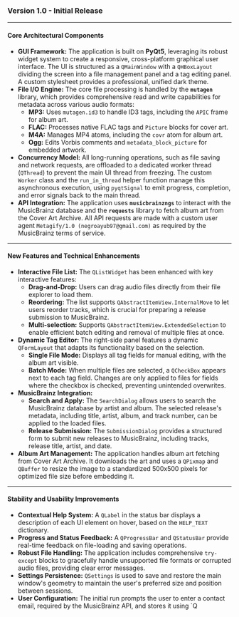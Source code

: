 ### Version 1.0 - Initial Release

---

#### Core Architectural Components

- **GUI Framework:** The application is built on **PyQt5**, leveraging its robust widget system to create a responsive, cross-platform graphical user interface. The UI is structured as a `QMainWindow` with a `QHBoxLayout` dividing the screen into a file management panel and a tag editing panel. A custom stylesheet provides a professional, unified dark theme.
- **File I/O Engine:** The core file processing is handled by the **`mutagen`** library, which provides comprehensive read and write capabilities for metadata across various audio formats:
  - **MP3:** Uses `mutagen.id3` to handle ID3 tags, including the `APIC` frame for album art.
  - **FLAC:** Processes native FLAC tags and `Picture` blocks for cover art.
  - **M4A:** Manages MP4 atoms, including the `covr` atom for album art.
  - **Ogg:** Edits Vorbis comments and `metadata_block_picture` for embedded artwork.
- **Concurrency Model:** All long-running operations, such as file saving and network requests, are offloaded to a dedicated worker thread (`QThread`) to prevent the main UI thread from freezing. The custom `Worker` class and the `run_in_thread` helper function manage this asynchronous execution, using `pyqtSignal` to emit progress, completion, and error signals back to the main thread.
- **API Integration:** The application uses **`musicbrainzngs`** to interact with the MusicBrainz database and the **`requests`** library to fetch album art from the Cover Art Archive. All API requests are made with a custom user agent `Metagify/1.0 (negroayub97@gmail.com)` as required by the MusicBrainz terms of service.

---

#### New Features and Technical Enhancements

- **Interactive File List:** The `QListWidget` has been enhanced with key interactive features:
  - **Drag-and-Drop:** Users can drag audio files directly from their file explorer to load them.
  - **Reordering:** The list supports `QAbstractItemView.InternalMove` to let users reorder tracks, which is crucial for preparing a release submission to MusicBrainz.
  - **Multi-selection:** Supports `QAbstractItemView.ExtendedSelection` to enable efficient batch editing and removal of multiple files at once.
- **Dynamic Tag Editor:** The right-side panel features a dynamic `QFormLayout` that adapts its functionality based on the selection.
  - **Single File Mode:** Displays all tag fields for manual editing, with the album art visible.
  - **Batch Mode:** When multiple files are selected, a `QCheckBox` appears next to each tag field. Changes are only applied to files for fields where the checkbox is checked, preventing unintended overwrites.
- **MusicBrainz Integration:**
  - **Search and Apply:** The `SearchDialog` allows users to search the MusicBrainz database by artist and album. The selected release's metadata, including title, artist, album, and track number, can be applied to the loaded files.
  - **Release Submission:** The `SubmissionDialog` provides a structured form to submit new releases to MusicBrainz, including tracks, release title, artist, and date.
- **Album Art Management:** The application handles album art fetching from Cover Art Archive. It downloads the art and uses a `QPixmap` and `QBuffer` to resize the image to a standardized 500x500 pixels for optimized file size before embedding it.

---

#### Stability and Usability Improvements

- **Contextual Help System:** A `QLabel` in the status bar displays a description of each UI element on hover, based on the `HELP_TEXT` dictionary.
- **Progress and Status Feedback:** A `QProgressBar` and `QStatusBar` provide real-time feedback on file-loading and saving operations.
- **Robust File Handling:** The application includes comprehensive `try-except` blocks to gracefully handle unsupported file formats or corrupted audio files, providing clear error messages.
- **Settings Persistence:** `QSettings` is used to save and restore the main window's geometry to maintain the user's preferred size and position between sessions.
- **User Configuration:** The initial run prompts the user to enter a contact email, required by the MusicBrainz API, and stores it using `Q
